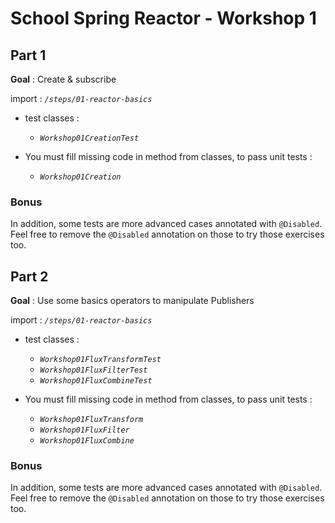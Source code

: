 # School Spring Reactor - Workshop 1

## Part 1

**Goal** : Create & subscribe

import : _`/steps/01-reactor-basics`_

- test classes :
  - _`Workshop01CreationTest`_

- You must fill missing code in method from classes, to pass unit tests :
  - _`Workshop01Creation`_

### Bonus
In addition, some tests are more advanced cases annotated with `@Disabled`.
Feel free to remove the `@Disabled` annotation on those to try those exercises too.


## Part 2

**Goal** : Use some basics operators to manipulate Publishers

import : _`/steps/01-reactor-basics`_

- test classes :
  - _`Workshop01FluxTransformTest`_
  - _`Workshop01FluxFilterTest`_
  - _`Workshop01FluxCombineTest`_

- You must fill missing code in method from classes, to pass unit tests : 
  - _`Workshop01FluxTransform`_
  - _`Workshop01FluxFilter`_
  - _`Workshop01FluxCombine`_

### Bonus
In addition, some tests are more advanced cases annotated with `@Disabled`.
Feel free to remove the `@Disabled` annotation on those to try those exercises too.
